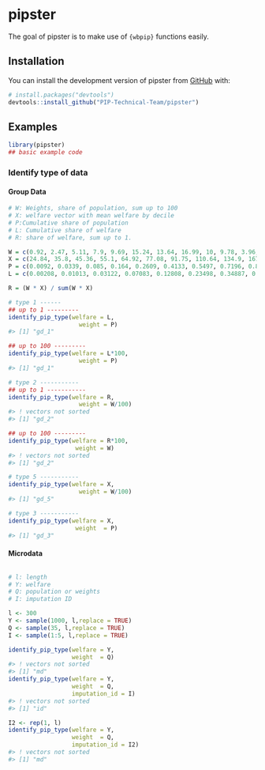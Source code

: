 
<!-- README.md is generated from README.Rmd. Please edit that file -->

# pipster

<!-- badges: start -->
<!-- badges: end -->

The goal of pipster is to make use of `{wbpip}` functions easily.

## Installation

You can install the development version of pipster from
[GitHub](https://github.com/) with:

``` r
# install.packages("devtools")
devtools::install_github("PIP-Technical-Team/pipster")
```

## Examples

``` r
library(pipster)
## basic example code
```

### Identify type of data

#### Group Data

``` r
# W: Weights, share of population, sum up to 100
# X: welfare vector with mean welfare by decile
# P:Cumulative share of population
# L: Cumulative share of welfare
# R: share of welfare, sum up to 1.

W = c(0.92, 2.47, 5.11, 7.9, 9.69, 15.24, 13.64, 16.99, 10, 9.78, 3.96, 1.81, 2.49)
X = c(24.84, 35.8, 45.36, 55.1, 64.92, 77.08, 91.75, 110.64, 134.9, 167.76, 215.48, 261.66, 384.97)
P = c(0.0092, 0.0339, 0.085, 0.164, 0.2609, 0.4133, 0.5497, 0.7196, 0.8196, 0.9174, 0.957, 0.9751, 1)
L = c(0.00208, 0.01013, 0.03122, 0.07083, 0.12808, 0.23498, 0.34887, 0.51994, 0.6427, 0.79201, 0.86966, 0.91277, 1)

R = (W * X) / sum(W * X)
```

``` r
# type 1 ------
## up to 1 ---------
identify_pip_type(welfare = L,
                    weight = P)
#> [1] "gd_1"

## up to 100 ---------
identify_pip_type(welfare = L*100,
                    weight = P)
#> [1] "gd_1"

# type 2 -----------
## up to 1 -----------
identify_pip_type(welfare = R,
                    weight = W/100)
#> ! vectors not sorted
#> [1] "gd_2"

## up to 100 ---------
identify_pip_type(welfare = R*100,
                   weight = W)
#> ! vectors not sorted
#> [1] "gd_2"

# type 5 -----------
identify_pip_type(welfare = X,
                    weight = W/100)
#> [1] "gd_5"

# type 3 -----------
identify_pip_type(welfare = X,
                   weight  = P)
#> [1] "gd_3"
```

#### Microdata

``` r

# l: length
# Y: welfare
# Q: population or weights
# I: imputation ID

l <- 300
Y <- sample(1000, l,replace = TRUE)
Q <- sample(35, l,replace = TRUE)
I <- sample(1:5, l,replace = TRUE)
```

``` r
identify_pip_type(welfare = Y,
                  weight  = Q)
#> ! vectors not sorted
#> [1] "md"
identify_pip_type(welfare = Y,
                  weight  = Q,
                  imputation_id = I)
#> ! vectors not sorted
#> [1] "id"

I2 <- rep(1, l)
identify_pip_type(welfare = Y,
                  weight  = Q,
                  imputation_id = I2)
#> ! vectors not sorted
#> [1] "md"
```
